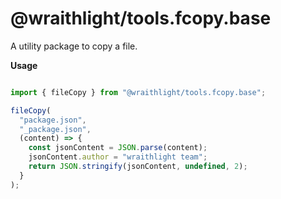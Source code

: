 # @wraithlight/tools.fcopy.base
A utility package to copy a file.

**Usage**

```ts

import { fileCopy } from "@wraithlight/tools.fcopy.base";

fileCopy(
  "package.json",
  "_package.json",
  (content) => {
    const jsonContent = JSON.parse(content);
    jsonContent.author = "wraithlight team";
    return JSON.stringify(jsonContent, undefined, 2);
  }
);

```
